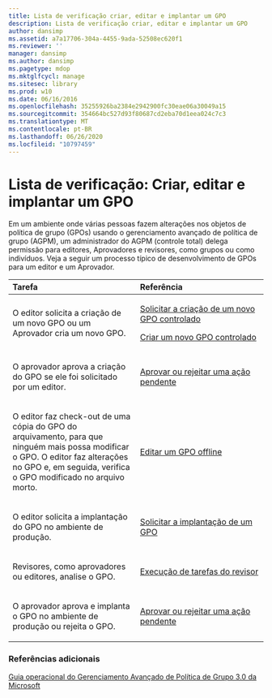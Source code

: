 ```yaml
---
title: Lista de verificação criar, editar e implantar um GPO
description: Lista de verificação criar, editar e implantar um GPO
author: dansimp
ms.assetid: a7a17706-304a-4455-9ada-52508ec620f1
ms.reviewer: ''
manager: dansimp
ms.author: dansimp
ms.pagetype: mdop
ms.mktglfcycl: manage
ms.sitesec: library
ms.prod: w10
ms.date: 06/16/2016
ms.openlocfilehash: 35255926ba2384e2942900fc30eae06a30049a15
ms.sourcegitcommit: 354664bc527d93f80687cd2eba70d1eea024c7c3
ms.translationtype: MT
ms.contentlocale: pt-BR
ms.lasthandoff: 06/26/2020
ms.locfileid: "10797459"
---
```

# Lista de verificação: Criar, editar e implantar um GPO


Em um ambiente onde várias pessoas fazem alterações nos objetos de política de grupo (GPOs) usando o gerenciamento avançado de política de grupo (AGPM), um administrador do AGPM (controle total) delega permissão para editores, Aprovadores e revisores, como grupos ou como indivíduos. Veja a seguir um processo típico de desenvolvimento de GPOs para um editor e um Aprovador.

<table>
<colgroup>
<col width="50%" />
<col width="50%" />
</colgroup>
<thead>
<tr class="header">
<th align="left">Tarefa</th>
<th align="left">Referência</th>
</tr>
</thead>
<tbody>
<tr class="odd">
<td align="left"><p>O editor solicita a criação de um novo GPO ou um Aprovador cria um novo GPO.</p></td>
<td align="left"><p><a href="request-the-creation-of-a-new-controlled-gpo-agpm30ops.md" data-raw-source="[Request the Creation of a New Controlled GPO](request-the-creation-of-a-new-controlled-gpo-agpm30ops.md)">Solicitar a criação de um novo GPO controlado</a></p>
<p><a href="create-a-new-controlled-gpo-agpm30ops.md" data-raw-source="[Create a New Controlled GPO](create-a-new-controlled-gpo-agpm30ops.md)">Criar um novo GPO controlado</a></p></td>
</tr>
<tr class="even">
<td align="left"><p>O aprovador aprova a criação do GPO se ele foi solicitado por um editor.</p></td>
<td align="left"><p><a href="approve-or-reject-a-pending-action-agpm30ops.md" data-raw-source="[Approve or Reject a Pending Action](approve-or-reject-a-pending-action-agpm30ops.md)">Aprovar ou rejeitar uma ação pendente</a></p></td>
</tr>
<tr class="odd">
<td align="left"><p>O editor faz check-out de uma cópia do GPO do arquivamento, para que ninguém mais possa modificar o GPO. O editor faz alterações no GPO e, em seguida, verifica o GPO modificado no arquivo morto.</p></td>
<td align="left"><p><a href="edit-a-gpo-offline-agpm30ops.md" data-raw-source="[Edit a GPO Offline](edit-a-gpo-offline-agpm30ops.md)">Editar um GPO offline</a></p></td>
</tr>
<tr class="even">
<td align="left"><p>O editor solicita a implantação do GPO no ambiente de produção.</p></td>
<td align="left"><p><a href="request-deployment-of-a-gpo-agpm30ops.md" data-raw-source="[Request Deployment of a GPO](request-deployment-of-a-gpo-agpm30ops.md)">Solicitar a implantação de um GPO</a></p></td>
</tr>
<tr class="odd">
<td align="left"><p>Revisores, como aprovadores ou editores, analise o GPO.</p></td>
<td align="left"><p><a href="performing-reviewer-tasks-agpm30ops.md" data-raw-source="[Performing Reviewer Tasks](performing-reviewer-tasks-agpm30ops.md)">Execução de tarefas do revisor</a></p></td>
</tr>
<tr class="even">
<td align="left"><p>O aprovador aprova e implanta o GPO no ambiente de produção ou rejeita o GPO.</p></td>
<td align="left"><p><a href="approve-or-reject-a-pending-action-agpm30ops.md" data-raw-source="[Approve or Reject a Pending Action](approve-or-reject-a-pending-action-agpm30ops.md)">Aprovar ou rejeitar uma ação pendente</a></p></td>
</tr>
</tbody>
</table>

 

### Referências adicionais

[Guia operacional do Gerenciamento Avançado de Política de Grupo 3.0 da Microsoft](operations-guide-for-microsoft-advanced-group-policy-management-30-agpm30ops.md)

 

 





